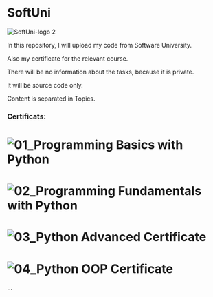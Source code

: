 # SoftUni

![SoftUni-logo 2](https://github.com/Zeus097/SoftUni/assets/142613528/61b8da4c-0e94-4abb-a5dc-4727634faa0f)


In this repository, I will upload my code from Software University.

Also my certificate for the relevant course.

There will be no information about the tasks, because it is private.

It will be source code only.

Content is separated in Topics.

### Certificats:


# ![01_Programming Basics with Python](https://github.com/user-attachments/assets/be582a7b-58cd-4432-8901-ac3dbbf9e974)

# ![02_Programming Fundamentals with Python](https://github.com/user-attachments/assets/552f1244-f803-4301-ae7c-ca81427e4271)

# ![03_Python Advanced Certificate](https://github.com/user-attachments/assets/e78b1502-138d-442d-9506-8cfafecc19e2)

# ![04_Python OOP Certificate](https://github.com/user-attachments/assets/512dcb73-59a6-47d4-962e-96ea66e37820)

...
